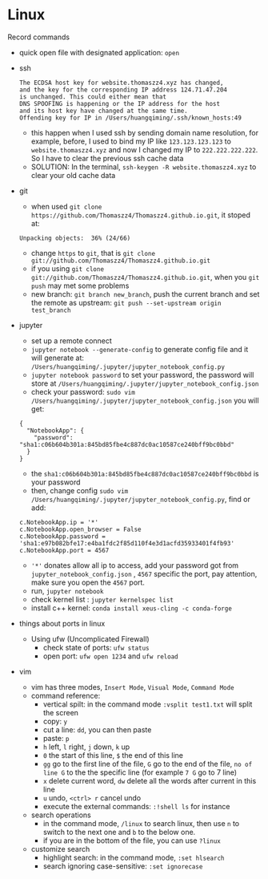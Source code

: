 # Linux
Record commands
* quick open file with designated application: `open` 

* ssh
	```shell
	The ECDSA host key for website.thomaszz4.xyz has changed,
	and the key for the corresponding IP address 124.71.47.204
	is unchanged. This could either mean that
	DNS SPOOFING is happening or the IP address for the host
	and its host key have changed at the same time.
	Offending key for IP in /Users/huangqiming/.ssh/known_hosts:49
	```
	* this happen when I used ssh by sending domain name resolution, for example, before, I used to bind my IP like `123.123.123.123` to `website.thomaszz4.xyz` and now I changed my IP to `222.222.222.222`. So I have to clear the previous ssh cache data
	* SOLUTION: In the terminal, `ssh-keygen -R website.thomaszz4.xyz` to clear your old cache data

* git
	* when used `git clone https://github.com/Thomaszz4/Thomaszz4.github.io.git`, it stoped at:
	```shell
	Unpacking objects:  36% (24/66)
	```
	* change `https` to `git`, that is `git clone git://github.com/Thomaszz4/Thomaszz4.github.io.git`
	* if you using `git clone git://github.com/Thomaszz4/Thomaszz4.github.io.git`, when you `git push` may met some problems
	* new branch: `git branch new_branch`, push the current branch and set the remote as upstream: `git push --set-upstream origin test_branch`

* jupyter
	* set up a remote connect
	* `jupyter notebook --generate-config` to generate config file and it will generate at: `/Users/huangqiming/.jupyter/jupyter_notebook_config.py`
	* `jupyter notebook password` to set your password, the password will store at `/Users/huangqiming/.jupyter/jupyter_notebook_config.json`
	* check your password: `sudo vim /Users/huangqiming/.jupyter/jupyter_notebook_config.json` you will get:
	```shell
	{
	  "NotebookApp": {
	    "password": "sha1:c06b604b301a:845bd85fbe4c887dc0ac10587ce240bff9bc0bbd"
	  }
	}
	```
	* the `sha1:c06b604b301a:845bd85fbe4c887dc0ac10587ce240bff9bc0bbd` is your password
	* then, change config `sudo vim /Users/huangqiming/.jupyter/jupyter_notebook_config.py`, find or add:
	```shell
	c.NotebookApp.ip = '*'
	c.NotebookApp.open_browser = False
	c.NotebookApp.password = 'sha1:e97b082bfe17:e4ba1fdc2f85d110f4e3d1acfd35933401f4fb93'
	c.NotebookApp.port = 4567
	```
	* `'*'` donates allow all ip to access, add your password got from `jupyter_notebook_config.json` , `4567` specific the port, pay attention, make sure you open the `4567` port.
	* run, `jupyter notebook`
	* check kernel list : `jupyter kernelspec list`
	* install c++ kernel: `conda install xeus-cling -c conda-forge`

* things about ports in linux
	* Using ufw (Uncomplicated Firewall)
		* check state of ports: `ufw status`
		* open port: `ufw open 1234` and `ufw reload`

* vim
	* vim has three modes, `Insert Mode`, `Visual Mode`, `Command Mode`
	* command reference:
		* vertical spilt: in the command mode `:vsplit test1.txt` will split the screen
		* copy: `y`
		* cut a line: `dd`, you can then paste
		* paste: `p`
		* `h` left, `l` right, `j` down, `k` up
		* `0` the start of this line, `$` the end of this line
		* `gg` go to the first line of the file, `G` go to the end of the file, `no of line G` to the the specific line (for example `7 G` go to 7 line)
		* `x` delete current word, `dw` delete all the words after current in this line
		* `u` undo, `<ctrl> r` cancel undo
		* execute the external commands: `:!shell ls` for instance
	* search operations
		* in the command mode, `/linux` to search linux, then use `n` to switch to the next one and `b` to the below one.
		* if you are in the bottom of the file, you can use `?linux`
	* customize search
		* highlight search: in the command mode, `:set hlsearch`
		* search ignoring case-sensitive: `:set ignorecase`















